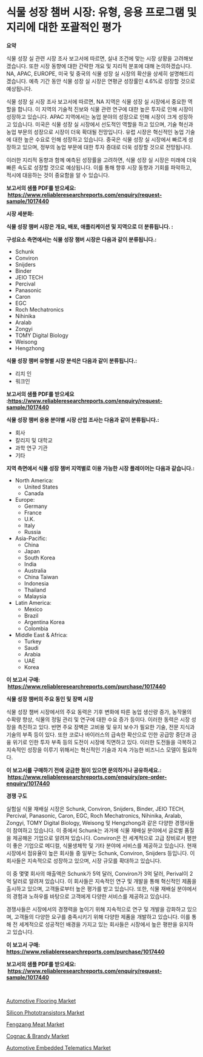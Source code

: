 <p><h1>식물 성장 챔버 시장: 유형, 응용 프로그램 및 지리에 대한 포괄적인 평가</h1></p><p><strong>요약</strong></p>
<p><p>식물 성장 실 관련 시장 조사 보고서에 따르면, 실내 조건에 맞는 시장 상황을 고려해보겠습니다. 또한 시장 동향에 대한 간략한 개요 및 지리적 분포에 대해 논의하겠습니다. NA, APAC, EUROPE, 미국 및 중국의 식물 성장 실 시장의 확산을 상세히 설명해드리겠습니다. 예측 기간 동안 식물 성장 실 시장은 연평균 성장률인 4.6%로 성장할 것으로 예상됩니다.</p><p>식물 성장 실 시장 조사 보고서에 따르면, NA 지역은 식물 성장 실 시장에서 중요한 역할을 합니다. 이 지역의 기술적 진보와 식물 관련 연구에 대한 높은 투자로 인해 시장이 성장하고 있습니다. APAC 지역에서는 농업 분야의 성장으로 인해 시장이 크게 성장하고 있습니다. 미국은 식물 성장 실 시장에서 선도적인 역할을 하고 있으며, 기술 혁신과 농업 부문의 성장으로 시장이 더욱 확대될 전망입니다. 유럽 시장은 혁신적인 농업 기술에 대한 높은 수요로 인해 성장하고 있습니다. 중국은 식물 성장 실 시장에서 빠르게 성장하고 있으며, 정부의 농업 부문에 대한 투자 증대로 더욱 성장할 것으로 전망됩니다.</p><p>이러한 지리적 동향과 함께 예측된 성장률을 고려하면, 식물 성장 실 시장은 미래에 더욱 빠른 속도로 성장할 것으로 예상됩니다. 이를 통해 향후 시장 동향과 기회를 파악하고, 적시에 대응하는 것이 중요함을 알 수 있습니다.</p></p>
<p><strong>보고서의 샘플 PDF를 받으세요: &nbsp;<a href="https://www.reliableresearchreports.com/enquiry/request-sample/1017440">https://www.reliableresearchreports.com/enquiry/request-sample/1017440</a></strong></p>
<p><strong>시장 세분화:</strong></p>
<p><strong> 식물 성장 챔버 시장은 개요, 배포, 애플리케이션 및 지역으로 더 분류됩니다. :</strong></p>
<p><strong>구성요소 측면에서는 식물 성장 챔버 시장은 다음과 같이 분류됩니다.:</strong></p>
<p><ul><li>Schunk</li><li>Conviron</li><li>Snijders</li><li>Binder</li><li>JEIO TECH</li><li>Percival</li><li>Panasonic</li><li>Caron</li><li>EGC</li><li>Roch Mechatronics</li><li>Nihinika</li><li>Aralab</li><li>Zongyi</li><li>TOMY Digital Biology</li><li>Weisong</li><li>Hengzhong</li></ul></p>
<p><strong> 식물 성장 챔버 유형별 시장 분석은 다음과 같이 분류됩니다.:</strong></p>
<p><ul><li>리치 인</li><li>워크인</li></ul></p>
<p><strong>보고서의 샘플 PDF를 받으세요 :<a href="https://www.reliableresearchreports.com/enquiry/request-sample/1017440">https://www.reliableresearchreports.com/enquiry/request-sample/1017440</a></strong></p>
<p><strong> 식물 성장 챔버 응용 분야별 시장 산업 조사는 다음과 같이 분류됩니다.:</strong></p>
<p><ul><li>회사</li><li>칼리지 및 대학교</li><li>과학 연구 기관</li><li>기타</li></ul></p>
<p><strong>지역 측면에서 식물 성장 챔버 지역별로 이용 가능한 시장 플레이어는 다음과 같습니다.:</strong></p>
<p><ul>
    <li>
        North America:
        <ul>
            <li>United States</li>
            <li>Canada</li>
        </ul>
    </li>
    <li>
        Europe:
        <ul>
            <li>Germany</li>
            <li>France</li>
            <li>U.K.</li>
            <li>Italy</li>
            <li>Russia</li>
        </ul>
    </li>
    <li>
        Asia-Pacific:
        <ul>
            <li>China</li>
            <li>Japan</li>
            <li>South Korea</li>
            <li>India</li>
            <li>Australia</li>
            <li>China Taiwan</li>
            <li>Indonesia</li>
            <li>Thailand</li>
            <li>Malaysia</li>
        </ul>
    </li>
    <li>
        Latin America:
        <ul>
            <li>Mexico</li>
            <li>Brazil</li>
            <li>Argentina Korea</li>
            <li>Colombia</li>
        </ul>
    </li>
    <li>
        Middle East & Africa:
        <ul>
            <li>Turkey</li>
            <li>Saudi</li>
            <li>Arabia</li>
            <li>UAE</li>
            <li>Korea</li>
        </ul>
    </li>
    </ul></p>
<p><strong>이 보고서 구매: &nbsp;<a href="https://www.reliableresearchreports.com/purchase/1017440">https://www.reliableresearchreports.com/purchase/1017440</a></strong></p>
<p><strong>식물 성장 챔버의 주요 동인 및 장벽 시장</strong></p>
<p><p>식물 성장 챔버 시장에서의 주요 동력은 기후 변화에 따른 농업 생산량 증가, 농작물의 수확량 향상, 식물의 정밀 관리 및 연구에 대한 수요 증가 등이다. 이러한 동력은 시장 성장을 촉진하고 있다. 반면 주요 장벽은 고비용 및 유지 보수가 필요한 기술, 전문 지식과 기술의 부족 등이 있다. 또한 코로나 바이러스의 급속한 확산으로 인한 공급망 중단과 금융 위기로 인한 투자 부족 등의 도전이 시장에 직면하고 있다. 이러한 도전들을 극복하고 지속적인 성장을 이루기 위해서는 혁신적인 기술과 지속 가능한 비즈니스 모델이 필요하다.</p></p>
<p><strong>이 보고서를 구매하기 전에 궁금한 점이 있으면 문의하거나 공유하세요.: &nbsp;<a href="https://www.reliableresearchreports.com/enquiry/pre-order-enquiry/1017440">https://www.reliableresearchreports.com/enquiry/pre-order-enquiry/1017440</a></strong></p>
<p><strong>경쟁 구도</strong></p>
<p><p>실험실 식물 재배실 시장은 Schunk, Conviron, Snijders, Binder, JEIO TECH, Percival, Panasonic, Caron, EGC, Roch Mechatronics, Nihinika, Aralab, Zongyi, TOMY Digital Biology, Weisong 및 Hengzhong과 같은 다양한 경쟁사들이 참여하고 있습니다. 이 중에서 Schunk는 과거에 식물 재배실 분야에서 글로벌 품질을 제공해온 기업으로 알려져 있습니다. Conviron은 전 세계적으로 고급 장비로서 평판이 좋은 기업으로 메디컬, 식물생체학 및 기타 분야에 서비스를 제공하고 있습니다. 현재 시장에서 점유율이 높은 회사들 중 일부는 Schunk, Conviron, Snijders 등입니다. 이 회사들은 지속적으로 성장하고 있으며, 시장 규모를 확대하고 있습니다.</p><p>이 중 몇몇 회사의 매출액은 Schunk가 5억 달러, Conviron가 3억 달러, Perival이 2억 달러로 알려져 있습니다. 이 회사들은 지속적인 연구 및 개발을 통해 혁신적인 제품을 출시하고 있으며, 고객들로부터 높은 평가를 받고 있습니다. 또한, 식물 재배실 분야에서의 경험과 노하우를 바탕으로 고객에게 다양한 서비스를 제공하고 있습니다.</p><p>경쟁사들은 시장에서의 경쟁력을 높이기 위해 지속적으로 연구 및 개발을 강화하고 있으며, 고객들의 다양한 요구를 충족시키기 위해 다양한 제품을 개발하고 있습니다. 이를 통해 전 세계적으로 성공적인 배경을 가지고 있는 회사들은 시장에서 높은 평판을 유지하고 있습니다.</p></p>
<p><strong>이 보고서 구매: &nbsp; <a href="https://www.reliableresearchreports.com/purchase/1017440">https://www.reliableresearchreports.com/purchase/1017440</a></strong></p>
<p><strong>보고서의 샘플 PDF를 받으세요: &nbsp;<a href="https://www.reliableresearchreports.com/enquiry/request-sample/1017440">https://www.reliableresearchreports.com/enquiry/request-sample/1017440</a></strong><strong></strong></p>
<p>&nbsp;</p>
<p><p><a href="https://github.com/irfadac/Market-Research-Report-List-2/blob/main/automotive-flooring-market.md">Automotive Flooring Market</a></p><p><a href="https://view.publitas.com/reportprime-1/silicon-phototransistors-market-size-2024-2031-global-industrial-analysis-key-geographical-regions-market-share-top-key-players-product-types-and-forecast-research-report/">Silicon Phototransistors Market</a></p><p><a href="https://issuu.com/reportprime-2/docs/fengzang-meat-market-size-2030.pptx">Fengzang Meat Market</a></p><p><a href="https://issuu.com/reportprime-2/docs/cognac-brandy-market-size-2030.pptx">Cognac & Brandy Market</a></p><p><a href="https://github.com/ashepherd82/Market-Research-Report-List-3/blob/main/automotive-embedded-telematics-market.md">Automotive Embedded Telematics Market</a></p></p>